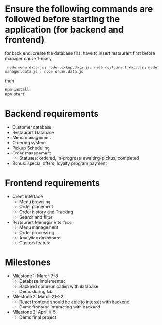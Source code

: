# Ensure the following commands are followed before starting the application (for backend and frontend)

for back end: create the database first
have to insert restaurant first before manager cause 1-many
```angular2html
 node menu.data.js; node pickup.data.js; node restaurant.data.js; node manager.data.js ; node order.data.js
```
then
```cmd
npm install
npm start
```

# Backend requirements

- Customer database
- Restaurant Database
- Menu management
- Ordering system
- Pickup Scheduling
- Order management
  - Statuses: ordered, in-progress, awaiting-pickup, completed
- Bonus: special offers, loyalty program payment

# Frontend requirements

- Client interface
  - Menu browsing
  - Order placement
  - Order history and Tracking
  - Search and filter
- Restaurant Manager interface
  - Menu management
  - Order processing
  - Analytics dashboard
  - Custom feature

# Milestones

- Milestone 1: March 7-8
  - Database implemented
  - Backend communication with database
  - Demo during lab
- Milestone 2: March 21-22
  - React frontend should be able to interact with backend
  - Demo frontend interacting with backend
- Milestone 3: April 4-5
  - Demo final project
